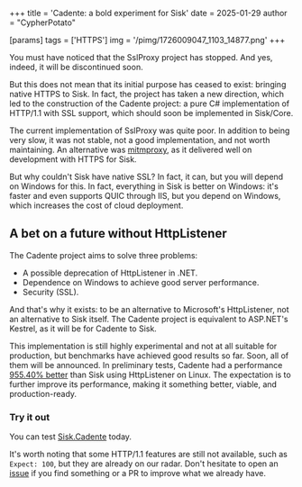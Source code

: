 +++
title = 'Cadente: a bold experiment for Sisk'
date = 2025-01-29
author = "CypherPotato"

[params]
tags = ['HTTPS']
img = '/pimg/1726009047_1103_14877.png'
+++

You must have noticed that the SslProxy project has stopped. And yes, indeed, it will be discontinued soon.

But this does not mean that its initial purpose has ceased to exist: bringing native HTTPS to Sisk. In fact, the project has taken a new direction, which led to the construction of the Cadente project: a pure C# implementation of HTTP/1.1 with SSL support, which should soon be implemented in Sisk/Core.

The current implementation of SslProxy was quite poor. In addition to being very slow, it was not stable, not a good implementation, and not worth maintaining. An alternative was [mitmproxy](https://docs.sisk-framework.org/docs/ssl#through-mitmproxy), as it delivered well on development with HTTPS for Sisk.

But why couldn't Sisk have native SSL? In fact, it can, but you will depend on Windows for this. In fact, everything in Sisk is better on Windows: it's faster and even supports QUIC through IIS, but you depend on Windows, which increases the cost of cloud deployment.

## A bet on a future without HttpListener

The Cadente project aims to solve three problems:

- A possible deprecation of HttpListener in .NET.
- Dependence on Windows to achieve good server performance.
- Security (SSL).

And that's why it exists: to be an alternative to Microsoft's HttpListener, not an alternative to Sisk itself. The Cadente project is equivalent to ASP.NET's Kestrel, as it will be for Cadente to Sisk.

This implementation is still highly experimental and not at all suitable for production, but benchmarks have achieved good results so far. Soon, all of them will be announced. In preliminary tests, Cadente had a performance [955.40% better](https://www.techempower.com/benchmarks/#section=test&runid=4bea847f-bb2e-45f9-a723-95cba45eec14&hw=ph&test=json) than Sisk using HttpListener on Linux. The expectation is to further improve its performance, making it something better, viable, and production-ready.

### Try it out

You can test [Sisk.Cadente](https://www.nuget.org/packages/Sisk.Cadente/) today.

<script src="https://gist.github.com/CypherPotato/2c0ca0ea61ecb781aaad8ed0df1df128.js"></script>

It's worth noting that some HTTP/1.1 features are still not available, such as `Expect: 100`, but they are already on our radar. Don't hesitate to open an [issue](https://github.com/sisk-http/core) if you find something or a PR to improve what we already have.